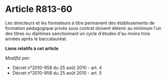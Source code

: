 # Article R813-60

Les directeurs et les formateurs à titre permanent des établissements de formation pédagogique privés sous contrat doivent
détenir au minimum l'un des titres ou diplômes sanctionnant un cycle d'études d'au moins trois années après le baccalauréat.

**Liens relatifs à cet article**

_Modifié par_:

  - Décret n°2010-958 du 25 août 2010 - art. 4
  - Décret n°2010-958 du 25 août 2010 - art. 5
